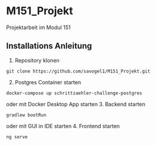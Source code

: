 # M151_Projekt
Projektarbeit im Modul 151

## Installations Anleitung
1. Repository klonen
````
git clone https://github.com/savogel1/M151_Projekt.git
````
2. Postgres Container starten
````
docker-compose up schrittzaehler-challenge-postgres
````
oder mit Docker Desktop App starten
3. Backend starten
````
gradlew bootRun
````
oder mit GUI in IDE starten
4. Frontend starten 
````
ng serve
````
